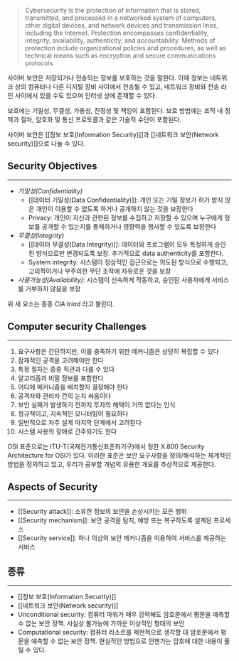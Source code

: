 > Cybersecurity is the protection of information that is stored, transmitted, and processed in a networked system of computers, other digital devices, and network devices and transmission lines, including the Internet. Protection encompasses confidentiality, integrity, availability, authenticity, and accountability. Methods of protection include organizational policies and procedures, as well as technical means such as encryption and secure communications protocols. 


사이버 보안은 저장되거나 전송되는 정보를 보호하는 것을 말한다. 이때 정보는 네트워크 상의 컴퓨터나 다른 디지털 장비 사이에서 전송될 수 있고, 네트워크 장비와 전송 라인 사이에서 있을 수도 있으며 인터넷 상에 존재할 수 있다. 

보호에는 기밀성, 무결성, 가용성, 진정성 및 책임이 포함된다. 보호 방법에는 조직 내 정책과 절차, 암호화 및 통신 프로토콜과 같은 기술적 수단이 포함된다. 

사이버 보안은 [[정보 보호(Information Security)]]과 [[네트워크 보안(Network security)]]으로 나눌 수 있다. 


## **Security Objectives**
---
+ *기밀성(Confidentiality)*
	+ [[데이터 기밀성(Data Confidentiality)]]: 개인 또는 기밀 정보가 허가 받지 않은 개인이 이용할 수 없도록 하거나 공개하지 않는 것을 보장한다
	+ Privacy: 개인이 자신과 관련된 정보를 수집하고 저장할 수 있으며 누구에게 정보를 공개할 수 있는지를 통제하거나 영향력을 행사할 수 있도록 보장한다
+ *무결성(Integrity)*
	+ [[데이터 무결성(Data Integrity)]]: 데이터와 프로그램이 모두 특정하게 승인된 방식으로만 변경되도록 보장. 추가적으로 data authenticity를 포함한다. 
	+ System integrity: 시스템이 정상적인 접근으로는 의도된 방식으로 수행되고, 고의적이거나 부주의한 무단 조작에 자유로운 것을 보장
+ *사용가능성(Availability)*: 시스템이 신속하게 작동하고, 승인된 사용자에게 서비스를 거부하지 않음을 보장

위 세 요소는 종종 *CIA triad* 라고 불린다. 

## **Computer security Challenges**
---
1. 요구사항은 간단하지만, 이를 충족하기 위한 메커니즘은 상당히 복잡할 수 있다
2. 잠재적인 공격을 고려해야만 한다
3. 특정 절차는 종종 직관과 다를 수 있다 
4. 알고리즘과 비밀 정보를 포함한다
5. 어디에 메커니즘을 배치할지 결정해야 한다
6. 공격자와 관리자 간의 눈치 싸움이다
7. 보안 실패가 발생하기 전까지 투자의 해택이 거의 없다는 인식
8. 정규적이고, 지속적인 모니터링이 필요하다
9. 일반적으로 자주 설계 마지막 단계에서 고려된다
10. 시스템 사용의 장애로 간주되기도 한다


OSI 표준으로는 ITU-T(국제전기통신표준화기구)에서 정한 X.800 Security Architecture for OSI가 있다. 이러한 표준은 보안 요구사항을 정의/해석하는 체계적인 방법을 정의하고 있고, 우리가 공부할 개념의 유용한 개요를 추상적으로 제공한다.

## **Aspects of Security**
---
+ [[Security attack]]: 소유한 정보의 보안을 손상시키는 모든 행위
+ [[Security mechanism]]: 보안 공격을 탐지, 예방 또는 복구하도록 설계된 프로세스
+ [[Security service]]: 하나 이상의 보안 메커니즘을 이용하여 서비스를 제공하는 서비스


## **종류**
---
+ [[정보 보호(Information Security)]]
+ [[네트워크 보안(Network security)]]
+ Unconditional security: 컴퓨터 파워가 매우 강력해도 암호문에서 평문을 예측할 수 없는 보안 정책. 사실상 불가능에 가까운 이상적인 형태의 보안
+ Computational security: 컴퓨터 리소르를 제한적으로 생각할 대 암호문에서 평문을 예측할 수 없는 보안 정책. 현실적인 방법으로 언젠가는 암호에 대한 내용이 풀릴 수 있다.